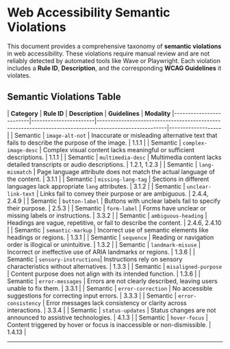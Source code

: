 # Web Accessibility Semantic Violations

This document provides a comprehensive taxonomy of **semantic violations** in web accessibility. These violations require manual review and are not reliably detected by automated tools like Wave or Playwright. Each violation includes a **Rule ID**, **Description**, and the corresponding **WCAG Guidelines** it violates.

## Semantic Violations Table

| **Category**           | **Rule ID**           | **Description**                                                                                       | **Guidelines**    |  **Modality** 
|-------------------------|-----------------------|-------------------------------------------------------------------------------------------------------|-------------------|
| Semantic      | `image-alt-not`      | Inaccurate or misleading alternative text that fails to describe the purpose of the image.            | 1.1.1             |
| Semantic      | `complex-image-desc` | Complex visual content lacks meaningful or sufficient descriptions.                                   | 1.1.1             |
| Semantic      | `multimedia-desc`    | Multimedia content lacks detailed transcripts or audio descriptions.                                  | 1.2.1, 1.2.3      |
| Semantic      | `lang-mismatch`      | Page language attribute does not match the actual language of the content.                            | 3.1.1             |
| Semantic      | `missing-lang-tag`   | Sections in different languages lack appropriate `lang` attributes.                                   | 3.1.2             |
| Semantic      | `unclear-link-text`  | Links fail to convey their purpose or are ambiguous.                                                  | 2.4.4, 2.4.9      |
| Semantic      | `button-label`       | Buttons with unclear labels fail to specify their purpose.                                            | 2.5.3             |
| Semantic      | `form-label`         | Forms have unclear or missing labels or instructions.                                                 | 3.3.2             |
| Semantic      | `ambiguous-heading`  | Headings are vague, repetitive, or fail to describe the content.                                      | 2.4.6, 2.4.10     |
| Semantic      | `semantic-markup`    | Incorrect use of semantic elements like headings or regions.                                          | 1.3.1             |
| Semantic      | `sequence`           | Reading or navigation order is illogical or unintuitive.                                              | 1.3.2             |
| Semantic      | `landmark-misuse`    | Incorrect or ineffective use of ARIA landmarks or regions.                                            | 1.3.6             |
| Semantic      | `sensory-instructions`| Instructions rely on sensory characteristics without alternatives.                                    | 1.3.3             |
| Semantic      | `misaligned-purpose` | Content purpose does not align with its intended function.                                            | 1.3.6             |
| Semantic      | `error-messages`     | Errors are not clearly described, leaving users unable to fix them.                                   | 3.3.1             |
| Semantic      | `error-correction`   | No accessible suggestions for correcting input errors.                                                | 3.3.3             |
| Semantic      | `error-consistency`  | Error messages lack consistency or clarity across interactions.                                       | 3.3.4             |
| Semantic      | `status-updates`     | Status changes are not announced to assistive technologies.                                           | 4.1.3             |
| Semantic      | `hover-focus`        | Content triggered by hover or focus is inaccessible or non-dismissible.                               | 1.4.13            |

---

